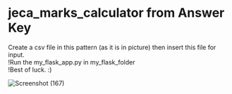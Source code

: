 # jeca_marks_calculator from Answer Key
Create a csv file in this pattern (as it is in picture) then insert this file for input.<br>
!Run the my_flask_app.py in my_flask_folder<br>
!Best of luck. :)<br>

![Screenshot (167)](https://github.com/Programmerlogic/jeca_marks_calculator/assets/90715479/74385fe3-0cc5-42b3-9372-70418c96c122)
